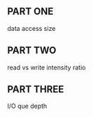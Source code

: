 ## PART ONE
data access size

## PART TWO
read vs write intensity ratio

## PART THREE
I/O que depth
